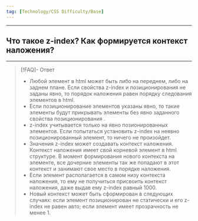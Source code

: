 ```yaml
---
tag: [Technology/CSS Difficulty/Base]
---
```

----
## Что такое z-index? Как формируется контекст наложения?
----
> [!FAQ]- Ответ
> - Любой элемент в html может быть либо на переднем, либо на заднем плане. Если свойства z-index и позиционирования не заданы явно, то порядок наложения равен порядку следования элементов в html. 
> - Если позиционирование элементов указаны явно, то такие элементы будут прикрывать элементы без явно заданного свойства позиционирования .
> - z-index учитывается только на явно позионированных элементов. Если попытаться установить z-index на неявно позиционированный элемент, то ничего не произойдет. 
> - Значения z-index может создавать контекст наложения. Контекст наложения имеет свой корневой элемент в html структуре. В момент формирования нового контекста на элементе, все дочерние элементы так же попадают в этот контекст и занимают свое место в порядке наложения.
> - Если элемент располагается в самом низу контекста наложения, то ему не получиться присвоить контекст наложения, даже выдав ему z-index равный 1000.
> - Новый контекст может быть сформирован в следующих случаях: если элемент позиционирован не статически и его z-index не равен авто; если элемент имеет прозрачность не менее 1. 
